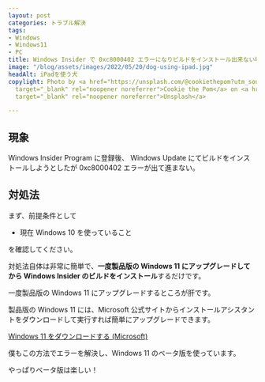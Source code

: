 ```yaml
---
layout: post
categories: トラブル解決
tags:
- Windows
- Windows11
- PC
title: Windows Insider で 0xc8000402 エラーになりビルドをインストール出来ない場合の対処法(結構簡単)
image: "/blog/assets/images/2022/05/20/dog-using-ipad.jpg"
headAlt: iPadを使う犬
copylight: Photo by <a href="https://unsplash.com/@cookiethepom?utm_source=unsplash&utm_medium=referral&utm_content=creditCopyText"
  target="_blank" rel="noopener noreferrer">Cookie the Pom</a> on <a href="https://unsplash.com/?utm_source=unsplash&utm_medium=referral&utm_content=creditCopyText"
  target="_blank" rel="noopener noreferrer">Unsplash</a>

---
```

## 現象

Windows Insider Program に登録後、 Windows Update にてビルドをインストールしようとしたが 0xc8000402 エラーが出て進まない。

## 対処法

まず、前提条件として

* 現在 Windows 10 を使っていること

を確認してください。

対処法自体は非常に簡単で、**一度製品版の Windows 11 にアップグレードしてから Windows Insider のビルドをインストール**するだけです。

一度製品版の Windows 11 にアップグレードするところが肝です。

製品版の Windows 11 には、Microsoft 公式サイトからインストールアシスタントをダウンロードして実行すれば簡単にアップグレードできます。

<a href="https://www.microsoft.com/ja-jp/software-download/windows11" target="_blank" rel="noopener noreferrer">Windows 11 をダウンロードする (Microsoft)</a>

僕もこの方法でエラーを解決し、Windows 11 のベータ版を使っています。

やっぱりベータ版は楽しい！
